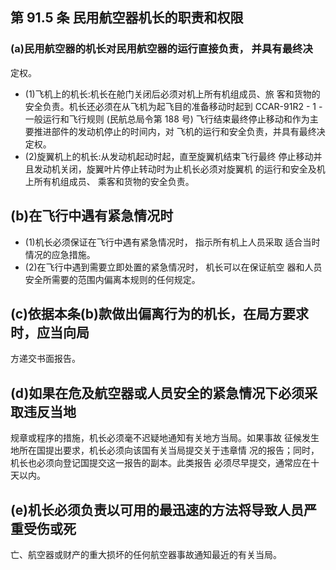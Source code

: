 ## 第 91.5 条 民用航空器机长的职责和权限

###  (a)民用航空器的机长对民用航空器的运行直接负责， 并具有最终决
定权。
- (1)飞机上的机长:机长在舱门关闭后必须对机上所有机组成员、旅
客和货物的安全负责。机长还必须在从飞机为起飞目的准备移动时起到
CCAR-91R2 - 1 -一般运行和飞行规则 (民航总局令第 188 号)
飞行结束最终停止移动和作为主要推进部件的发动机停止的时间内，对
飞机的运行和安全负责，并具有最终决定权。
- (2)旋翼机上的机长:从发动机起动时起，直至旋翼机结束飞行最终
停止移动并且发动机关闭，旋翼叶片停止转动时为止机长必须对旋翼机
的运行和安全及机上所有机组成员、 乘客和货物的安全负责。
## (b)在飞行中遇有紧急情况时
- (1)机长必须保证在飞行中遇有紧急情况时， 指示所有机上人员采取
适合当时情况的应急措施。
- (2)在飞行中遇到需要立即处置的紧急情况时， 机长可以在保证航空
器和人员安全所需要的范围内偏离本规则的任何规定。
## (c)依据本条(b)款做出偏离行为的机长，在局方要求时，应当向局
方递交书面报告。
## (d)如果在危及航空器或人员安全的紧急情况下必须采取违反当地
规章或程序的措施，机长必须毫不迟疑地通知有关地方当局。如果事故
征候发生地所在国提出要求，机长必须向该国有关当局提交关于违章情
况的报告；同时，机长也必须向登记国提交这一报告的副本。此类报告
必须尽早提交，通常应在十天以内。
## (e)机长必须负责以可用的最迅速的方法将导致人员严重受伤或死
亡、航空器或财产的重大损坏的任何航空器事故通知最近的有关当局。